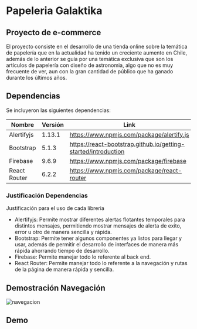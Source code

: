 # Papeleria Galaktika
## Proyecto de e-commerce

El proyecto consiste en el desarrollo de una tienda online sobre la temática de papelería que en la actualidad ha tenido un creciente aumento en Chile, además de lo anterior se guía por una temática exclusiva que son los artículos de papelería con diseño de astronomia, algo que no es muy frecuente de ver, aun con la gran cantidad de público que ha ganado durante los últimos años.  

## Dependencias

Se incluyeron las siguientes dependencias: 

| Nombre | Versión | Link |
| ------ | ------- | ---- |
| Alertifyjs | 1.13.1 | https://www.npmjs.com/package/alertify.js |
| Bootstrap | 5.1.3 | https://react-bootstrap.github.io/getting-started/introduction |
| Firebase | 9.6.9 | https://www.npmjs.com/package/firebase |
| React Router | 6.2.2 | https://www.npmjs.com/package/react-router |

### Justificación Dependencias

Justificación para el uso de cada libreria
* Alertifyjs: Permite mostrar diferentes alertas flotantes temporales para distintos mensajes, permitiendo mostrar mensajes de alerta de exito, error u otro de manera sencilla y rápida. 
* Bootstrap: Permite tener algunos componentes ya listos para llegar y usar, además de permitir el desarrollo de interfaces de manera más rápida ahorrando tiempo de desarrollo.  
* Firebase: Permite manejar todo lo referente al back end. 
* React Router: Permite manejar todo lo referente a la navegación y rutas de la página de manera rápida y sencilla.  

## Demostración Navegación

![navegacion](https://user-images.githubusercontent.com/93208325/157936308-b7654078-56db-4a29-acbb-32e04fa674de.gif)

## Demo 

